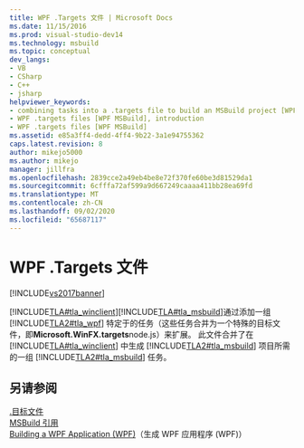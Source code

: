 ```yaml
---
title: WPF .Targets 文件 | Microsoft Docs
ms.date: 11/15/2016
ms.prod: visual-studio-dev14
ms.technology: msbuild
ms.topic: conceptual
dev_langs:
- VB
- CSharp
- C++
- jsharp
helpviewer_keywords:
- combining tasks into a .targets file to build an MSBuild project [WPF MSBuild]
- WPF .targets files [WPF MSBuild], introduction
- WPF .targets files [WPF MSBuild]
ms.assetid: e85a3ff4-dedd-4ff4-9b22-3a1e94755362
caps.latest.revision: 8
author: mikejo5000
ms.author: mikejo
manager: jillfra
ms.openlocfilehash: 2839cce2a49eb4be8e72f370fe60be3d81529da1
ms.sourcegitcommit: 6cfffa72af599a9d667249caaaa411bb28ea69fd
ms.translationtype: MT
ms.contentlocale: zh-CN
ms.lasthandoff: 09/02/2020
ms.locfileid: "65687117"
---
```

# <a name="wpf-targets-files"></a>WPF .Targets 文件
[!INCLUDE[vs2017banner](../includes/vs2017banner.md)]

[!INCLUDE[TLA#tla_winclient](../includes/tlasharptla-winclient-md.md)][!INCLUDE[TLA#tla_msbuild](../includes/tlasharptla-msbuild-md.md)]通过添加一组 [!INCLUDE[TLA2#tla_wpf](../includes/tla2sharptla-wpf-md.md)] 特定于的任务（这些任务合并为一个特殊的目标文件，即**Microsoft.WinFX.targets**node.js）来扩展。 此文件合并了在 [!INCLUDE[TLA#tla_winclient](../includes/tlasharptla-winclient-md.md)] 中生成 [!INCLUDE[TLA2#tla_msbuild](../includes/tla2sharptla-msbuild-md.md)] 项目所需的一组 [!INCLUDE[TLA2#tla_msbuild](../includes/tla2sharptla-msbuild-md.md)] 任务。  
  
## <a name="see-also"></a>另请参阅  
 [.目标文件](../msbuild/msbuild-dot-targets-files.md)   
 [MSBuild 引用](../msbuild/msbuild-reference.md)   
 [Building a WPF Application (WPF)](https://msdn.microsoft.com/library/a58696fd-bdad-4b55-9759-136dfdf8b91c)（生成 WPF 应用程序 (WPF)）
